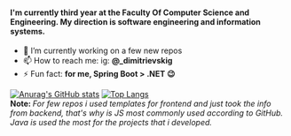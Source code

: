 
#### I'm currently third year at the Faculty Of Computer Science and Engineering. My direction is software engineering and information systems.

- 🌱 I’m currently working on a few new repos 
- 📫 How to reach me: ig: <b>@_dimitrievskig </b>
- ⚡ Fun fact: <b> for me, Spring Boot > .NET 😉 </b>

[![Anurag's GitHub stats](https://github-readme-stats.vercel.app/api?username=gabrieldim)](https://github.com/anuraghazra/github-readme-stats)
[![Top Langs](https://github-readme-stats.vercel.app/api/top-langs/?username=gabrieldim&layout=compact)](https://github.com/anuraghazra/github-readme-stats)
</br> <b> Note: </b> <i> For few repos i used templates for frontend and just took the info from backend, that's why is JS most commonly used according to GitHub. 
Java is used the most for the projects that i developed. </br> </i> 
